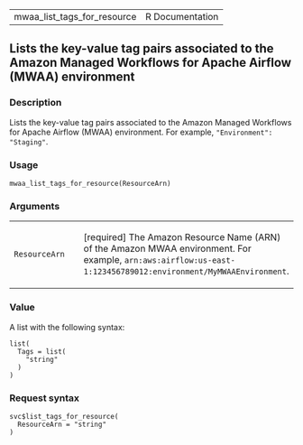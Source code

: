 <table style="width: 100%;">
<tbody>
<tr class="odd">
<td>mwaa_list_tags_for_resource</td>
<td style="text-align: right;">R Documentation</td>
</tr>
</tbody>
</table>

## Lists the key-value tag pairs associated to the Amazon Managed Workflows for Apache Airflow (MWAA) environment

### Description

Lists the key-value tag pairs associated to the Amazon Managed Workflows
for Apache Airflow (MWAA) environment. For example,
`"Environment": "Staging"`.

### Usage

    mwaa_list_tags_for_resource(ResourceArn)

### Arguments

<table>
<colgroup>
<col style="width: 35%" />
<col style="width: 65%" />
</colgroup>
<tbody>
<tr class="odd">
<td><code
id="mwaa_list_tags_for_resource_:_ResourceArn">ResourceArn</code></td>
<td><p>[required] The Amazon Resource Name (ARN) of the Amazon MWAA
environment. For example,
<code>arn:aws:airflow:us-east-1:123456789012:environment/MyMWAAEnvironment</code>.</p></td>
</tr>
</tbody>
</table>

### Value

A list with the following syntax:

    list(
      Tags = list(
        "string"
      )
    )

### Request syntax

    svc$list_tags_for_resource(
      ResourceArn = "string"
    )
